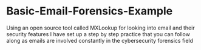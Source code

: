 # Basic-Email-Forensics-Example
Using an open source tool called MXLookup for looking into email and their security features I have set up a step by step practice that you can follow along as emails are involved constantly in the cybersecurity forensics field
